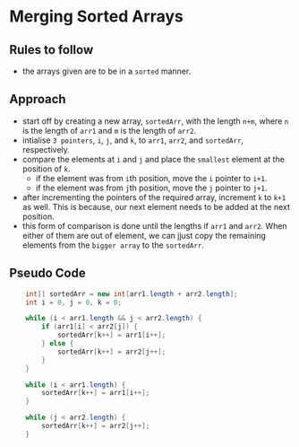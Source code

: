 # Merging Sorted Arrays

## Rules to follow

- the arrays given are to be in a `sorted` manner.

## Approach

- start off by creating a new array, `sortedArr`, with the length `n+m`, where `n` is the length of `arr1` and `m` is the length of `arr2`.
- intialise `3 pointers`, `i`, `j`, and `k`, to `arr1`, `arr2`, and `sortedArr`, respectively.
- compare the elements at `i` and `j` and place the `smallest` element at the position of `k`.
  - if the element was from `i`th position, move the `i` pointer to `i+1`.
  - if the element was from `j`th position, move the `j` pointer to `j+1`.
- after incrementing the pointers of the required array, increment `k` to `k+1` as well. This is because, our next element needs to be added at the next position.
- this form of comparison is done until the lengths if `arr1` and `arr2`. When either of them are out of element, we can jjust copy the remaining elements from the `bigger array` to the `sortedArr`.

## Pseudo Code

``` java
    int[] sortedArr = new int[arr1.length + arr2.length];
    int i = 0, j = 0, k = 0;

    while (i < arr1.length && j < arr2.length) {
        if (arr1[i] < arr2[j]) {
            sortedArr[k++] = arr1[i++];
        } else {
            sortedArr[k++] = arr2[j++];
        }
    }

    while (i < arr1.length) {
        sortedArr[k++] = arr1[i++];
    }

    while (j < arr2.length) {
        sortedArr[k++] = arr2[j++];
    }
```

